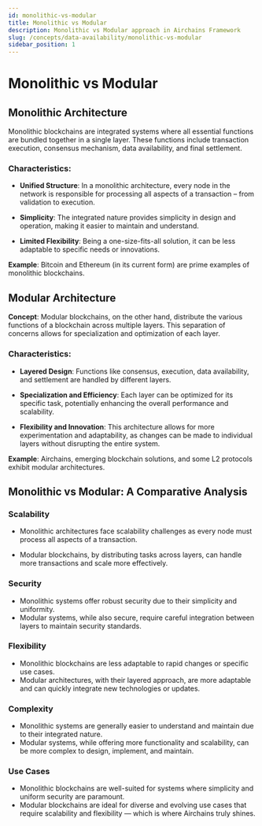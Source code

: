 ```yaml
---
id: monolithic-vs-modular
title: Monolithic vs Modular
description: Monolithic vs Modular approach in Airchains Framework
slug: /concepts/data-availability/monolithic-vs-modular
sidebar_position: 1
---
```


# Monolithic vs Modular

## Monolithic Architecture

Monolithic blockchains are integrated systems where all essential functions are bundled together in a single layer. These functions include transaction execution, consensus mechanism, data availability, and final settlement.

### Characteristics:

- **Unified Structure**: In a monolithic architecture, every node in the network is responsible for processing all aspects of a transaction – from validation to execution.

- **Simplicity**: The integrated nature provides simplicity in design and operation, making it easier to maintain and understand.

- **Limited Flexibility**: Being a one-size-fits-all solution, it can be less adaptable to specific needs or innovations.

**Example**: Bitcoin and Ethereum (in its current form) are prime examples of monolithic blockchains.

## Modular Architecture

**Concept**: Modular blockchains, on the other hand, distribute the various functions of a blockchain across multiple layers. This separation of concerns allows for specialization and optimization of each layer.

### Characteristics:

- **Layered Design**: Functions like consensus, execution, data availability, and settlement are handled by different layers.

- **Specialization and Efficiency**: Each layer can be optimized for its specific task, potentially enhancing the overall performance and scalability.

- **Flexibility and Innovation**: This architecture allows for more experimentation and adaptability, as changes can be made to individual layers without disrupting the entire system.

**Example**: Airchains, emerging blockchain solutions, and some L2 protocols exhibit modular architectures.

## Monolithic vs Modular: A Comparative Analysis

### Scalability

- Monolithic architectures face scalability challenges as every node must process all aspects of a transaction.

- Modular blockchains, by distributing tasks across layers, can handle more transactions and scale more effectively.

### Security

- Monolithic systems offer robust security due to their simplicity and uniformity.
- Modular systems, while also secure, require careful integration between layers to maintain security standards.

### Flexibility

- Monolithic blockchains are less adaptable to rapid changes or specific use cases.
- Modular architectures, with their layered approach, are more adaptable and can quickly integrate new technologies or updates.

### Complexity

- Monolithic systems are generally easier to understand and maintain due to their integrated nature.
- Modular systems, while offering more functionality and scalability, can be more complex to design, implement, and maintain.

### Use Cases

- Monolithic blockchains are well-suited for systems where simplicity and uniform security are paramount.
- Modular blockchains are ideal for diverse and evolving use cases that require scalability and flexibility — which is where Airchains truly shines.
